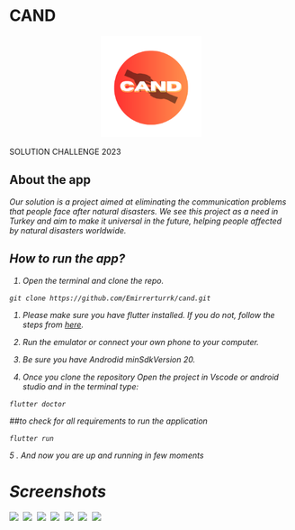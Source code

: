 # CAND

<p align="center">
  <a href="">
    <img src="https://github.com/Emirrerturrk/cand/blob/master/assets/CAND_logo.png?raw=true" alt="Logo" height="180">
  </a>

SOLUTION CHALLENGE 2023
## About the app

<i>Our solution is a project aimed at eliminating the communication problems that people face after natural disasters. We see this project as a need in Turkey and aim to make it universal in the future, helping people affected by natural disasters worldwide.

## How to run the app?

1. Open the terminal and clone the repo.

```
git clone https://github.com/Emirrerturrk/cand.git
```


1. Please make sure you have flutter installed. If you do not, follow the steps from <a href="https://flutter.dev/docs/get-started/install" target="_blank">here</a>.


3. Run the emulator or connect your own phone to your computer.

4. Be sure you have Androdid minSdkVersion 20.

5. Once you clone the repository Open the project in Vscode or android studio and in the terminal type:

```
flutter doctor
```
##to check for all requirements to run the application

```
flutter run
```
5 . And now you are up and running in few moments

# Screenshots
<pre>
<img src="https://user-images.githubusercontent.com/117527605/229142514-82fefccd-6bd0-4217-8e6d-d573b187f0df.png" width="250"> <img src="https://user-images.githubusercontent.com/117527605/229142519-8f171bc3-8dc4-471b-90a4-b3a8779b15e1.png" width="250"> <img src="https://user-images.githubusercontent.com/117527605/229143683-30800d19-7d0c-49b2-b1ef-d9fdeead8eea.png" width="250"> <img src="https://user-images.githubusercontent.com/117527605/229142536-5a672ace-2971-4119-8a6f-af5b6cdfc428.png" width="250"> <img src="https://user-images.githubusercontent.com/117527605/229142544-f9a24c39-cfe0-432f-85a1-91d33b897a84.png" width="250"> <img src="https://user-images.githubusercontent.com/117527605/229142456-44cf6d06-27bb-46aa-87dc-b854325adfaf.png" width="250"> <img src="https://user-images.githubusercontent.com/117527605/229142443-8d97fa1b-38f8-4c93-8eb5-4ae183309cb4.png" width="250"> 

</pre>
